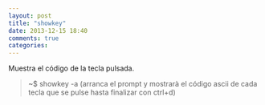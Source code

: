 ```yaml
---
layout: post
title: "showkey"
date: 2013-12-15 18:40
comments: true
categories: 
---
```

Muestra el código de la tecla pulsada.

>~$ showkey -a (arranca el prompt y mostrarà el código ascii de cada tecla que se pulse hasta finalizar con ctrl+d)

